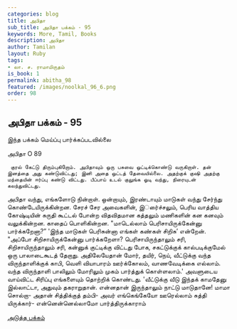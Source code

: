 ```yaml
---
categories: blog
title: அபிதா
sub_title: அபிதா பக்கம் - 95
keywords: More, Tamil, Books
description: அபிதா
author: Tamilan
layout: Ruby
tags:
- லா. ச. ராமாமிருதம்
is_book: 1
permalink: abitha_98
featured: /images/noolkal_96_6.png
order: 98
---
```

## அபிதா பக்கம் - 95

இந்த பக்கம் மெய்ப்பு பார்க்கப்படவில்லை

﻿அபிதா O 89

    
    
     குரல் கேட்டு திரும்புகிறோம். அபிதாவும் ஒரு பசுவை ஒட்டிக்கொண்டு வருகிறாள். தன் இனத்தை அது கண்டுவிட்டது; இனி அதை ஒட்டத் தேவையில்லை. அதற்குக் குஷி அதற்கு மந்தையின் ஈர்ப்பு கண்டு விட்டது. பீப்பாய் உடல் குலுங்க ஓடி வந்து, நிரையுடன் கலந்துவிட்டது.
    

அபிதா வந்து, எங்களோடு நின்றாள். ஒன்றாயும், இரண்டாயும் மாடுகள் வந்து சேர்ந்து கொண்டேயிருக்கின்றன. சேரச் சேர அவைகளின், இர்ைச்சலும், பெரிய வாத்திய கோஷ்டியின் சுருதி கூட்டல் போன்ற விதவிதமான கத்தலும் மணிகளின் கன கனவும் வலுக்கின்றன. காதைப் பொளிகின்றன. "மாடெல்லாம் பெரிசாயிருக்கேன்னு பார்க்கறேனா?” 'இந்த மாடுகள் பெரிசுன்னா எங்கள் கண்கள் சிறிசு’ என்றேன். "அப்போ சிறிசாயிருக்கேன்னு பார்க்கறேளா? பெரிசாயிருந்தாலும் சரி, சிறிசாயிருந்தாலும் சரி, கன்னுக் குட்டிக்கு விட்டது போக, சகட்டுக்குக் கால்படிக்குமேல் ஒரு பாலாடைகூடத் தேறாது. அதிலேயேதான் மோர், தயிர், நெய், வீட்டுக்கு வந்த விருந்தாளிக்குக் காபி, வெளி வியாபாரம் ஊர்க்கோலம், வாணவேடிக்கை எல்லாம். வந்த விருந்தாளி பாலிலும் மோரிலும் முகம் பார்த்துக் கொள்ளலாம்.' அவளுடைய வாய்விட்ட சிரிப்பு எங்களையும் தொற்றிக் கொண்டது. 'வீட்டுக்கு வீடு இந்தக் காமதேனு இல்லாட்டா, அதுவும் தகராறுதான். என்னதான் இருந்தாலும் நாட்டு மாடுதானே! மாமா சொல்றா- அதான் சித்திக்குத் தம்பி- அவர் எங்கெங்கேயோ ஊரெல்லாம் சுத்தி யிருக்கார்- என்னென்னெல்லாமோ பார்த்திருக்காராம்

[அடுத்த பக்கம்](abitha_99)